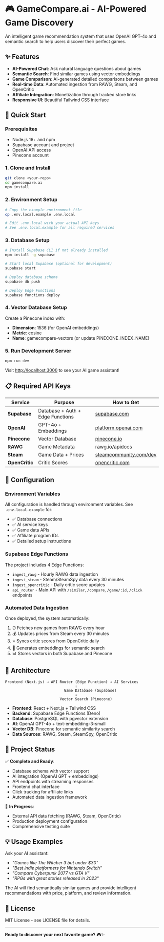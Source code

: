 # 🎮 GameCompare.ai - AI-Powered Game Discovery

An intelligent game recommendation system that uses OpenAI GPT-4o and semantic search to help users discover their perfect games.

## ✨ Features

- **AI-Powered Chat**: Ask natural language questions about games
- **Semantic Search**: Find similar games using vector embeddings
- **Game Comparison**: AI-generated detailed comparisons between games
- **Real-time Data**: Automated ingestion from RAWG, Steam, and OpenCritic
- **Affiliate Integration**: Monetization through tracked store links
- **Responsive UI**: Beautiful Tailwind CSS interface

## 🚀 Quick Start

### Prerequisites

- Node.js 18+ and npm
- Supabase account and project
- OpenAI API access
- Pinecone account

### 1. Clone and Install

```bash
git clone <your-repo>
cd gamecompare.ai
npm install
```

### 2. Environment Setup

```bash
# Copy the example environment file
cp .env.local.example .env.local

# Edit .env.local with your actual API keys
# See .env.local.example for all required services
```

### 3. Database Setup

```bash
# Install Supabase CLI if not already installed
npm install -g supabase

# Start local Supabase (optional for development)
supabase start

# Deploy database schema
supabase db push

# Deploy Edge Functions
supabase functions deploy
```

### 4. Vector Database Setup

Create a Pinecone index with:
- **Dimension**: 1536 (for OpenAI embeddings)
- **Metric**: cosine
- **Name**: gamecompare-vectors (or update PINECONE_INDEX_NAME)

### 5. Run Development Server

```bash
npm run dev
```

Visit [http://localhost:3000](http://localhost:3000) to see your AI game assistant!

## 📋 Required API Keys

| Service | Purpose | How to Get |
|---------|---------|------------|
| **Supabase** | Database + Auth + Edge Functions | [supabase.com](https://supabase.com) |
| **OpenAI** | GPT-4o + Embeddings | [platform.openai.com](https://platform.openai.com) |
| **Pinecone** | Vector Database | [pinecone.io](https://pinecone.io) |
| **RAWG** | Game Metadata | [rawg.io/apidocs](https://rawg.io/apidocs) |
| **Steam** | Game Data + Prices | [steamcommunity.com/dev](https://steamcommunity.com/dev) |
| **OpenCritic** | Critic Scores | [opencritic.com](https://opencritic.com) |

## 🔧 Configuration

### Environment Variables

All configuration is handled through environment variables. See `.env.local.example` for:

- ✅ Database connections
- ✅ AI service keys  
- ✅ Game data APIs
- ✅ Affiliate program IDs
- ✅ Detailed setup instructions

### Supabase Edge Functions

The project includes 4 Edge Functions:

- `ingest_rawg` - Hourly RAWG data ingestion
- `ingest_steam` - Steam/SteamSpy data every 30 minutes  
- `ingest_opencritic` - Daily critic score updates
- `api_router` - Main API with `/similar`, `/compare`, `/game/:id`, `/click` endpoints

### Automated Data Ingestion

Once deployed, the system automatically:

1. ⏰ Fetches new games from RAWG every hour
2. 💰 Updates prices from Steam every 30 minutes
3. ⭐ Syncs critic scores from OpenCritic daily
4. 🤖 Generates embeddings for semantic search
5. 📊 Stores vectors in both Supabase and Pinecone

## 🎯 Architecture

```
Frontend (Next.js) → API Router (Edge Function) → AI Services
                                ↓
                           Game Database (Supabase)
                                ↓
                         Vector Search (Pinecone)
```

- **Frontend**: React + Next.js + Tailwind CSS
- **Backend**: Supabase Edge Functions (Deno)
- **Database**: PostgreSQL with pgvector extension
- **AI**: OpenAI GPT-4o + text-embedding-3-small
- **Vector DB**: Pinecone for semantic similarity search
- **Data Sources**: RAWG, Steam, SteamSpy, OpenCritic

## 🚦 Project Status

✅ **Complete and Ready**:
- Database schema with vector support
- AI integration (OpenAI GPT + embeddings)
- API endpoints with streaming responses  
- Frontend chat interface
- Click tracking for affiliate links
- Automated data ingestion framework

🔄 **In Progress**:
- External API data fetching (RAWG, Steam, OpenCritic)
- Production deployment configuration
- Comprehensive testing suite

## 💡 Usage Examples

Ask your AI assistant:

- *"Games like The Witcher 3 but under $30"*
- *"Best indie platformers for Nintendo Switch"*  
- *"Compare Cyberpunk 2077 vs GTA V"*
- *"RPGs with great stories released in 2023"*

The AI will find semantically similar games and provide intelligent recommendations with price, platform, and review information.

## 📄 License

MIT License - see LICENSE file for details.

---

**Ready to discover your next favorite game?** 🎮✨
